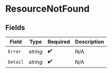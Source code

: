 # ResourceNotFound


## Fields

| Field              | Type               | Required           | Description        |
| ------------------ | ------------------ | ------------------ | ------------------ |
| `Error`            | *string*           | :heavy_check_mark: | N/A                |
| `Detail`           | *string*           | :heavy_check_mark: | N/A                |